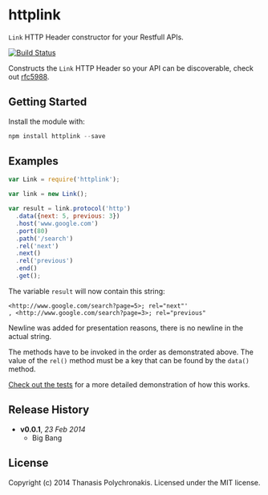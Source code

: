 # httplink 

`Link` HTTP Header constructor for your Restfull APIs.

[![Build Status](https://secure.travis-ci.org/thanpolas/httplink.png?branch=master)](http://travis-ci.org/thanpolas/httplink)

Constructs the `Link` HTTP Header so your API can be discoverable, check out [rfc5988](http://tools.ietf.org/html/rfc5988).

## Getting Started

Install the module with: 

```js
npm install httplink --save
```

## Examples

```javascript
var Link = require('httplink');

var link = new Link();

var result = link.protocol('http')
  .data({next: 5, previous: 3})
  .host('www.google.com')
  .port(80)
  .path('/search')
  .rel('next')
  .next()
  .rel('previous')
  .end()
  .get();
```

The variable `result` will now contain this string:

```
<http://www.google.com/search?page=5>; rel="next"'
, <http://www.google.com/search?page=3>; rel="previous"
```

Newline was added for presentation reasons, there is no newline in the actual string.

The methods have to be invoked in the order as demonstrated above. The value of the `rel()` method must be a key that can be found by the `data()` method.

[Check out the tests]() for a more detailed demonstration of how this works.


## Release History
- **v0.0.1**, *23 Feb 2014*
    - Big Bang
    
## License
Copyright (c) 2014 Thanasis Polychronakis. Licensed under the MIT license.
